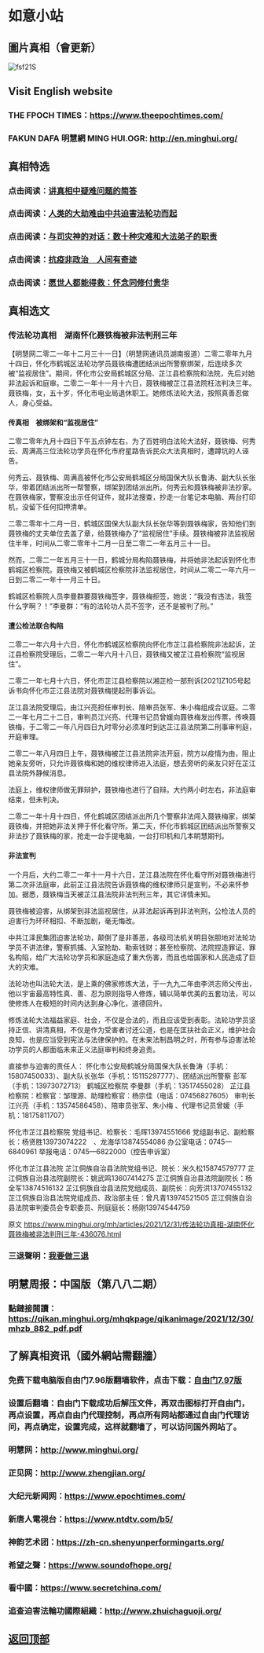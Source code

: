 # 如意小站

## 圖片真相（會更新）

![fsf21S](https://user-images.githubusercontent.com/79625284/147815626-a36ea4d9-3398-4814-b429-cfed5ff84d8f.jpg)

## Visit English website

### THE FPOCH TIMES：https://www.theepochtimes.com/

### FAKUN DAFA 明慧網 MING HUI.OGR: http://en.minghui.org/

## 真相特选

### 点击阅读：[讲真相中疑难问题的简答](https://github.com/pinhe91/jcxw3/tree/main)

### 点击阅读：[人类的大劫难由中共迫害法轮功而起](https://github.com/pinhe91/jcxw4/tree/main) 

### 点击阅读：[与司灾神的对话：数十种灾难和大法弟子的职责](https://github.com/pinhe91/jcxw1/tree/main) 

### 点击阅读：[抗疫非政治　人间有奇迹](https://github.com/pinhe91/jcxw2/tree/main) 

### 点击阅读：[愿世人都能得救：怀念同修付贵华](https://github.com/pinhe91/jcxw5/tree/main)

## 真相选文

### 传法轮功真相　湖南怀化聂铁梅被非法判刑三年

【明慧网二零二一年十二月三十一日】（明慧网通讯员湖南报道）二零二零年九月十四日，怀化市鹤城区法轮功学员聂铁梅遭团结派出所警察绑架，后连续多次被“监视居住”。期间，怀化市公安局鹤城区分局、芷江县检察院和法院，先后对她非法起诉和庭审。二零二一年十一月十六日，聂铁梅被芷江县法院枉法判决三年。
聂铁梅，女，五十岁，怀化市电业局退休职工。她修炼法轮大法，按照真善忍做人，身心受益。

#### 传真相　被绑架和“监视居住”

二零二零年九月十四日下午五点钟左右，为了百姓明白法轮大法好，聂铁梅、何秀云、周满高三位法轮功学员在怀化市府星路告诉民众大法真相时，遭蹲坑的人诬告。

何秀云、聂铁梅、周满高被怀化市公安局鹤城区分局国保大队长鲁涛、副大队长张华，带着团结派出所一帮警察，绑架到团结派出所。何秀云和聂铁梅被非法抄家。在聂铁梅家，警察没出示任何证件，就非法搜查，抄走一台笔记本电脑、两台打印机，没留下任何扣押清单。

二零二零年十二月一日，鹤城区国保大队副大队长张华等到聂铁梅家，告知他们到聂铁梅的丈夫单位去盖了章，给聂铁梅办了“监视居住”手续。聂铁梅被非法监视居住半年，时间从二零二零年十二月一日至二零二一年五月三十一日。

然而，二零二一年五月三十一日，鹤城分局构陷聂铁梅，并将她非法起诉到怀化市鹤城区检察院。聂铁梅又被鹤城区检察院非法监视居住，时间从二零二一年六月一日到二零二一年十一月三十日。

鹤城区检察院人员李曼群要聂铁梅签字，聂铁梅拒签，她说：“我没有违法，我签什么字啊？！”李曼群：“有的法轮功人员不签字，还不是被判了刑。”

#### 遭公检法联合构陷

二零二一年六月十六日，怀化市鹤城区检察院向怀化市芷江县检察院非法起诉，芷江县检察院受理后，二零二一年六月十八日，聂铁梅又被芷江县检察院“监视居住”。

二零二一年七月十六日，怀化市芷江县检察院以湘芷检一部刑诉[2021]Z105号起诉书向怀化市芷江县法院对聂铁梅提起刑事诉讼。

芷江县法院受理后，由江兴亮担任审判长、陪审员张军、朱小梅组成合议庭。二零二一年七月二十二日，审判员江兴亮、代理书记员曾媛向聂铁梅发出传票，传唤聂铁梅，于二零二一年八月四日九时零分必须准时到达芷江县法院第二刑事审判庭，开庭审理。

二零二一年八月四日上午，聂铁梅被芷江县法院非法开庭，院方以疫情为由，阻止她亲友旁听，只允许聂铁梅和她的维权律师进入法庭，想去旁听的亲友只好在芷江县法院外静候消息。

法庭上，维权律师做无罪辩护，聂铁梅也进行了自辩。大约两小时左右，非法庭审结束，但未判决。

二零二一年十月十四日，怀化鹤城区团结派出所几个警察非法闯入聂铁梅家，绑架聂铁梅，并把她非法关押于怀化看守所。第二天，怀化市鹤城区团结派出所警察又非法抄了聂铁梅的家，抢走一台手提电脑，一台打印机和几本眀慧期刊。

#### 非法宣判

一个月后，大约二零二一年十一月十六日，芷江县法院在怀化看守所对聂铁梅进行第二次非法庭审，此前芷江县法院告诉聂铁梅的维权律师只是宣判，不必来怀参加。据悉，聂铁梅当天被芷江县法院非法判刑三年，其它详情未知。

聂铁梅被迫害，从绑架到非法监视居住，从非法起诉再到非法判刑，公检法人员的迫害行为环环相扣、不断加剧，毫无悔改。

中共江泽民集团迫害法轮功，颠倒了是非善恶，各级司法机关明目张胆地对法轮功学员不讲法律，警察抓捕、入室抢劫、勒索钱财；甚至检察院、法院捏造罪证、罪名构陷，给广大法轮功学员和家庭造成了重大伤害，而且也给国家和人民造成了巨大的灾难。

法轮功也叫法轮大法，是上乘的佛家修炼大法，于一九九二年由李洪志师父传出，他以宇宙最高特性真、善、忍为原则指导人修炼，辅以简单优美的五套功法，可以使修炼人在极短的时间内达到身心净化，道德回升。

修炼法轮大法福益家庭、社会，不仅是合法的，而且应该受到表彰。法轮功学员坚持正信、讲清真相，不仅是作为受害者讨还公道，也是在匡扶社会正义，维护社会良知，也是应当受到宪法与法律保护的。在未来法制昌明之时，所有参与迫害法轮功学员的人都面临未来正义法庭审判和终身追责。


直接参与迫害的责任人：
怀化市公安局鹤城分局国保大队长鲁涛（手机：15807450033）、副大队长张华（手机：15115297777）、团结派出所警察 彭军（手机：13973072713）
鹤城区检察院 李曼群（手机：13517455028）
芷江县检察院：检察官：邹理源、助理检察官：杨宗佳（电话：07456827605）
审判长江兴亮（手机：13574586458）、陪审员张军、朱小梅 、代理书记员曾媛（手机：18175811707）

怀化市芷江县检察院
党组书记、检察长：毛晖13974551666
党组副书记、副检察长：杨贤胜13973074222　、龙海华13874554086
办公室电话：0745—6840961
举报电话：0745—6822000（控告申诉室）

怀化市芷江县法院
芷江侗族自治县法院党组书记、院长：米久松15874579777
芷江侗族自治县法院副院长：姚武鸣13607414275
芷江侗族自治县法院副院长：杨全军13874516132
芷江侗族自治县法院党组成员、副院长：向芳洪13707455132
芷江侗族自治县法院党组成员、政治部主任：曾凡青13974521505
芷江侗族自治县法院审判委员会专职委员、刑庭庭长：杨刚13974544759

原文 https://www.minghui.org/mh/articles/2021/12/31/传法轮功真相-湖南怀化聂铁梅被非法判刑三年-436076.html

### 三退聲明：[我要做三退](https://tuidang.epochtimes.com/)

## 明慧周报：中国版（第八八二期）

### 點鏈接閱讀：https://qikan.minghui.org/mhqkpage/qikanimage/2021/12/30/mhzb_882_pdf.pdf

## 了解真相资讯（國外網站需翻牆）

### 免费下载电脑版自由门7.96版翻墙软件，点击下载：[自由门7.97版](https://github.com/pinhe91/tuiguang/files/6839679/fg797r.zip)

### 设置后翻墙：自由门下载成功后解压文件，再双击图标打开自由门，再点设置，再点自由门代理控制，再点所有网站都通过自由门代理访问，再点确定，设置完成，这样就翻墙了，可以访问国外网站了。

### 明慧网：http://www.minghui.org/

### 正见网：http://www.zhengjian.org/

### 大纪元新闻网：https://www.epochtimes.com/

### 新唐人電視台：https://www.ntdtv.com/b5/

### 神韵艺术团：https://zh-cn.shenyunperformingarts.org/

### 希望之聲：https://www.soundofhope.org/

### 看中國：https://www.secretchina.com/

### 追查迫害法輪功國際組織：http://www.zhuichaguoji.org/

## [返回顶部](https://git.io/Js3EY)
